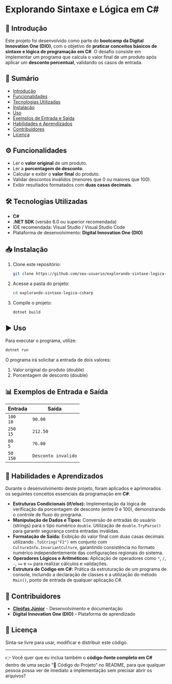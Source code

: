 # Explorando Sintaxe e Lógica em C\#

## 📌 Introdução

Este projeto foi desenvolvido como parte do **bootcamp da Digital Innovation One (DIO)**, com o objetivo de **praticar conceitos básicos de sintaxe e lógica de programação em C#**.
O desafio consiste em implementar um programa que calcula o valor final de um produto após aplicar um **desconto percentual**, validando os casos de entrada.

## 📑 Sumário

* [Introdução](#-introdução)
* [Funcionalidades](#-funcionalidades)
* [Tecnologias Utilizadas](#-tecnologias-utilizadas)
* [Instalação](#-instalação)
* [Uso](#-uso)
* [Exemplos de Entrada e Saída](#-exemplos-de-entrada-e-saída)
* [Habilidades e Aprendizados](#-habilidades-e-aprendizados)
* [Contribuidores](#-contribuidores)
* [Licença](#-licença)

## ⚙️ Funcionalidades

* Ler o **valor original** de um produto.
* Ler a **porcentagem de desconto**.
* Calcular e exibir o **valor final** do produto.
* Validar descontos inválidos (menores que 0 ou maiores que 100).
* Exibir resultados formatados com **duas casas decimais**.

## 🛠️ Tecnologias Utilizadas

* **C#**
* **.NET SDK** (versão 6.0 ou superior recomendada)
* IDE recomendada: Visual Studio / Visual Studio Code
* Plataforma de desenvolvimento: **Digital Innovation One (DIO)**

## 📥 Instalação

1. Clone este repositório:

   ```bash
   git clone https://github.com/seu-usuario/explorando-sintaxe-logica-csharp.git
   ```
2. Acesse a pasta do projeto:

   ```bash
   cd explorando-sintaxe-logica-csharp
   ```
3. Compile o projeto:

   ```bash
   dotnet build
   ```

## ▶️ Uso

Para executar o programa, utilize:

```bash
dotnet run
```

O programa irá solicitar a entrada de dois valores:

1. Valor original do produto (double)
2. Porcentagem de desconto (double)

## 📊 Exemplos de Entrada e Saída

| Entrada         | Saída               |
| --------------- | ------------------- |
| `100` <br> `10` | `90.00`             |
| `250` <br> `15` | `212.50`            |
| `80` <br> `5`   | `76.00`             |
| `50` <br> `150` | `Desconto invalido` |

## 🚀 Habilidades e Aprendizados

Durante o desenvolvimento deste projeto, foram aplicados e aprimorados os seguintes conceitos essenciais da programação em **C#**:

* **Estruturas Condicionais (if/else):** Implementação da lógica de verificação da porcentagem de desconto (entre 0 e 100), demonstrando o controle de fluxo do programa.
* **Manipulação de Dados e Tipos:** Conversão de entradas do usuário (strings) para o tipo numérico `double`. Utilização de `double.TryParse()` para garantir segurança contra entradas inválidas.
* **Formatação de Saída:** Exibição do valor final com duas casas decimais utilizando `.ToString("F2")` em conjunto com `CultureInfo.InvariantCulture`, garantindo consistência no formato numérico independentemente das configurações regionais do sistema.
* **Operadores Lógicos e Aritméticos:** Aplicação de operadores como `*`, `/`, `-`, `>=` e `<=` para realizar cálculos e validações.
* **Estrutura de Código em C#:** Prática da estruturação de um programa de console, incluindo a declaração de classes e a utilização do método `Main()`, ponto de entrada de qualquer aplicação C#.

## 👥 Contribuidores

* [**Cleófas Júnior**](https://github.com/cleofasjunior) - Desenvolvimento e documentação
* **Digital Innovation One (DIO)** - Plataforma de aprendizado

## 📄 Licença

Sinta-se livre para usar, modificar e distribuir este código.

---

👉 Você quer que eu inclua também o **código-fonte completo em C#** dentro de uma seção “📂 Código do Projeto” no README, para que qualquer pessoa possa ver de imediato a implementação sem precisar abrir os arquivos?

